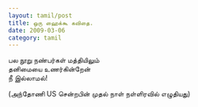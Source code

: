 ```yaml
---
layout: tamil/post
title: ஒரு ஹைக்கூ கவிதை.
date: 2009-03-06
category: tamil
---
```

<p>
பல நூறு நண்பர்கள் மத்தியிலும் <br/>
தனிமையை உணர்கின்றேன் <br/>
நீ இல்லாமல்!
</p>
(அந்தோணி US சென்றபின் முதல் நாள் நள்ளிரவில் எழுதியது)
